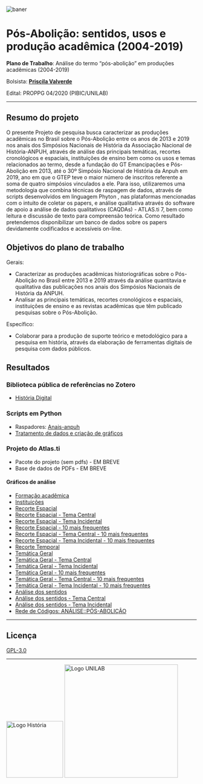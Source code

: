 ![baner](https://raw.githubusercontent.com/ericbrasiln/pibic_2020-2021/99af7e0395349b97e6077d582b3f0854131cca5f/docs/imgs/banner_hist.png)

# Pós-Abolição: sentidos, usos  e produção acadêmica (2004-2019)

**Plano de Trabalho**: Análise do termo “pós-abolição” em produções acadêmicas (2004-2019)

Bolsista: [**Priscila Valverde**](https://github.com/priscilavalverdes)

Edital: PROPPG 04/2020 (PIBIC/UNILAB)

---

## Resumo do projeto

O presente Projeto de pesquisa busca caracterizar as produções acadêmicas no Brasil sobre o Pós-Abolição entre os anos de 2013 e 2019 nos anais dos Simpósios Nacionais de História da Associação Nacional de História-ANPUH, através de análise das principais temáticas, recortes cronológicos e espaciais, instituições de ensino bem como os usos e temas relacionados ao termo, desde a fundação do GT Emancipações e Pós-Abolição em 2013, até o 30º Simpósio Nacional de História da Anpuh em 2019, ano em que o GTEP teve o maior número de inscritos referente a soma de quatro simpósios vinculados a ele. Para isso, utilizaremos uma metodologia que combina técnicas de raspagem de dados, através de scripts desenvolvidos em linguagem Phyton , nas plataformas mencionadas com o intuito de coletar os papers, e análise qualitativa através do software de apoio a análise de dados qualitativos (CAQDAs) - ATLAS.ti 7, bem como leitura e discussão de texto para compreensão teórica.  Como resultado pretendemos disponibilizar um banco de dados sobre os papers devidamente codificados e acessíveis on-line.

## Objetivos do plano de trabalho

Gerais:

* Caracterizar as produções acadêmicas historiográficas sobre o Pós-Abolição no Brasil entre 2013 e 2019 através da análise quantitavia e qualitativa das publicações nos anais dos Simpósios Nacionais de História da ANPUH.
* Analisar as principais temáticas, recortes cronológicos e espaciais, instituições de ensino e as revistas acadêmicas que têm publicado pesquisas sobre o Pós-Abolição.

Específico:

* Colaborar para a produção de suporte teórico e metodológico para a pesquisa em história, através da elaboração de ferramentas digitais de pesquisa com dados públicos.

## Resultados

### Biblioteca pública de referências no Zotero

* [História Digital](https://www.zotero.org/groups/2216280/histria_digital)

### Scripts em Python

* Raspadores: [Anais-anpuh](https://github.com/LABHDUFBA/Anais-Anpuh)
* [Tratamento de dados e criação de gráficos](https://github.com/ericbrasiln/pibic_2020-2021/tree/main/EDITAL_UNILAB/analise_pandas)

### Projeto do Atlas.ti

* Pacote do projeto (sem pdfs) - EM BREVE
* Base de dados de PDFs - EM BREVE

#### Gráficos de análise

* [Formação acadêmica](https://ericbrasiln.github.io/pibic_2020-2021/pos-abolicao/graphs/formacao.html)
* [Instituições](https://ericbrasiln.github.io/pibic_2020-2021/pos-abolicao/graphs/instituicoes.html)
* [Recorte Espacial](https://ericbrasiln.github.io/pibic_2020-2021/pos-abolicao/graphs/bar_esp_novo.html)
* [Recorte Espacial - Tema Central](https://ericbrasiln.github.io/pibic_2020-2021/pos-abolicao/graphs/bar_esp_central.html)
* [Recorte Espacial - Tema Incidental](https://ericbrasiln.github.io/pibic_2020-2021/pos-abolicao/graphs/bar_esp_incidental.html)
* [Recorte Espacial - 10 mais frequentes](https://ericbrasiln.github.io/pibic_2020-2021/pos-abolicao/graphs/bar_esp_10_novo.html)
* [Recorte Espacial - Tema Central - 10 mais frequentes](https://ericbrasiln.github.io/pibic_2020-2021/pos-abolicao/graphs/bar_esp_10_central.html)
* [Recorte Espacial - Tema Incidental - 10 mais frequentes](https://ericbrasiln.github.io/pibic_2020-2021/pos-abolicao/graphs/bar_esp_10_incidental.html)
* [Recorte Temporal](https://ericbrasiln.github.io/pibic_2020-2021/pos-abolicao/graphs/bar_tem.html)
* [Temática Geral](https://ericbrasiln.github.io/pibic_2020-2021/pos-abolicao/graphs/bar_tema.html)
* [Temática Geral - Tema Central](https://ericbrasiln.github.io/pibic_2020-2021/pos-abolicao/graphs/bar_tema_central.html)
* [Temática Geral - Tema Incidental](https://ericbrasiln.github.io/pibic_2020-2021/pos-abolicao/graphs/bar_tema_incidental.html)
* [Temática Geral - 10 mais frequentes](https://ericbrasiln.github.io/pibic_2020-2021/pos-abolicao/graphs/bar_tema_10.html)
* [Temática Geral - Tema Central - 10 mais frequentes](https://ericbrasiln.github.io/pibic_2020-2021/pos-abolicao/graphs/bar_tema_10_central.html)
* [Temática Geral - Tema Incidental - 10 mais frequentes](https://ericbrasiln.github.io/pibic_2020-2021/pos-abolicao/graphs/bar_tema_10_incidental.html)
* [Análise dos sentidos](https://ericbrasiln.github.io/pibic_2020-2021/pos-abolicao/graphs/bar_analise.html)
* [Análise dos sentidos - Tema Central](https://ericbrasiln.github.io/pibic_2020-2021/pos-abolicao/graphs/bar_analise_central.html)
* [Análise dos sentidos - Tema Incidental](https://ericbrasiln.github.io/pibic_2020-2021/pos-abolicao/graphs/bar_analise_incidental.html)
* [Rede de Códigos: ANÁLISE::PÓS-ABOLIÇÃO](https://ericbrasiln.github.io/pibic_2020-2021/pos-abolicao/graphs/NETWORK_ANÁLISE_PÓS-ABOLIÇÃO.png)

---

## Licença

[GPL-3.0](https://github.com/ericbrasiln/pibic_2020-2021/blob/main/LICENSE)

---

<div>
  <img src="https://raw.githubusercontent.com/ericbrasiln/pibic_2020-2021/99af7e0395349b97e6077d582b3f0854131cca5f/docs/imgs/logo_hist.png" alt="Logo História"     style="width:150px"> <img src="https://raw.githubusercontent.com/ericbrasiln/pibic_2020-2021/99af7e0395349b97e6077d582b3f0854131cca5f/docs/imgs/logo_unilab.png"   alt="Logo UNILAB" style="width:300px">
</div>
